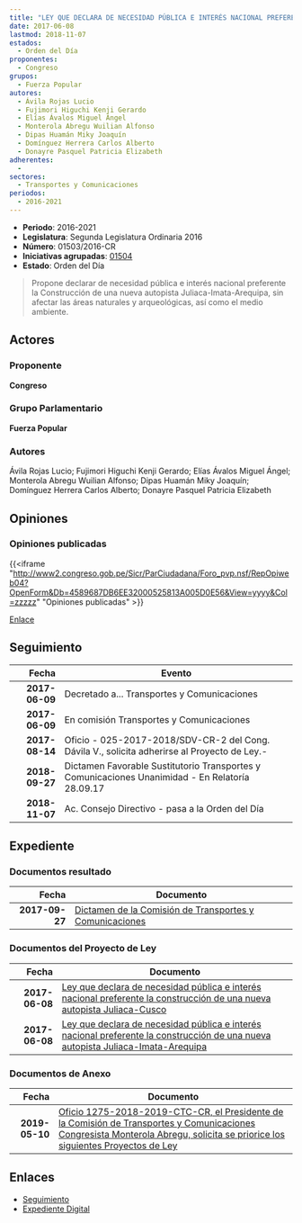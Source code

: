 ```yaml
---
title: "LEY QUE DECLARA DE NECESIDAD PÚBLICA E INTERÉS NACIONAL PREFERENTE LA CONSTRUCCIÓN DE UNA NUEVA AUTOPISTA JULIACA-IMATA-AREQUIPA"
date: 2017-06-08
lastmod: 2018-11-07
estados: 
  - Orden del Día
proponentes: 
  - Congreso
grupos: 
  - Fuerza Popular
autores: 
  - Ávila Rojas Lucio
  - Fujimori Higuchi Kenji Gerardo
  - Elías Ávalos Miguel Ángel
  - Monterola Abregu Wuilian Alfonso
  - Dipas Huamán Miky Joaquín
  - Domínguez Herrera Carlos Alberto
  - Donayre Pasquel Patricia Elizabeth
adherentes: 
  - 
sectores: 
  - Transportes y Comunicaciones
periodos: 
  - 2016-2021
---
```


- **Periodo**: 2016-2021
- **Legislatura**: Segunda Legislatura Ordinaria 2016
- **Número**: 01503/2016-CR
- **Iniciativas agrupadas**: [01504](../../01500/01504)
- **Estado**: Orden del Día

> Propone declarar de necesidad pública e interés nacional preferente la Construcción de una nueva autopista Juliaca-Imata-Arequipa, sin afectar las áreas naturales y arqueológicas, así como el medio ambiente.


## Actores

### Proponente

**Congreso**

### Grupo Parlamentario

**Fuerza Popular**

### Autores

Ávila Rojas Lucio; Fujimori Higuchi Kenji Gerardo; Elías Ávalos Miguel Ángel; Monterola Abregu Wuilian Alfonso; Dipas Huamán Miky Joaquín; Domínguez Herrera Carlos Alberto; Donayre Pasquel Patricia Elizabeth


## Opiniones

### Opiniones publicadas

{{<iframe "http://www2.congreso.gob.pe/Sicr/ParCiudadana/Foro_pvp.nsf/RepOpiweb04?OpenForm&Db=4589687DB6EE32000525813A005D0E56&View=yyyy&Col=zzzzz" "Opiniones publicadas" >}}

[Enlace](http://www2.congreso.gob.pe/Sicr/ParCiudadana/Foro_pvp.nsf/RepOpiweb04?OpenForm&Db=4589687DB6EE32000525813A005D0E56&View=yyyy&Col=zzzzz)

## Seguimiento

| Fecha | Evento |
|------:|--------|
| **2017-06-09** | Decretado a... Transportes y Comunicaciones|
| **2017-06-09** | En comisión Transportes y Comunicaciones|
| **2017-08-14** | Oficio - 025-2017-2018/SDV-CR-2 del Cong. Dávila V., solicita adherirse al Proyecto de Ley.-|
| **2018-09-27** | Dictamen Favorable Sustitutorio Transportes y Comunicaciones Unanimidad - En Relatoría 28.09.17|
| **2018-11-07** | Ac. Consejo Directivo - pasa a la Orden del Día|


## Expediente


### Documentos resultado

| Fecha | Documento |
|------:|--------|
| **2017-09-27** | [Dictamen de la Comisión de Transportes y Comunicaciones](http://www.leyes.congreso.gob.pe/Documentos/2016_2021/Dictamenes/Proyectos_de_Ley/01503DC23MAY20180927.pdf) |

### Documentos del Proyecto de Ley

| Fecha | Documento |
|------:|--------|
| **2017-06-08** | [Ley que declara de necesidad pública e interés nacional preferente la construcción de una nueva autopista Juliaca-Cusco](http://www.leyes.congreso.gob.pe/Documentos/2016_2021/Proyectos_de_Ley_y_de_Resoluciones_Legislativas/PL0150420170608..pdf) |
| **2017-06-08** | [Ley que declara de necesidad pública e interés nacional preferente la construcción de una nueva autopista Juliaca-Imata-Arequipa](http://www.leyes.congreso.gob.pe/Documentos/2016_2021/Proyectos_de_Ley_y_de_Resoluciones_Legislativas/PL0150320170608..pdf) |

### Documentos de Anexo

| Fecha | Documento |
|------:|--------|
| **2019-05-10** | [Oficio 1275-2018-2019-CTC-CR, el Presidente de la Comisión de Transportes y Comunicaciones Congresista Monterola Abregu, solicita se priorice los siguientes Proyectos de Ley](http://www.leyes.congreso.gob.pe/Documentos/2016_2021/Oficios/Comisiones_Ordinarias/OFICIO-1275-2018-2019-CTC-CR.pdf) |

## Enlaces 

- [Seguimiento](http://www2.congreso.gob.pe/Sicr/TraDocEstProc/CLProLey2016.nsf/f7fff46988ca05b1052578e100829cc7/1b7d395375f6620f0525813a00687eb3?OpenDocument)
- [Expediente Digital](http://www2.congreso.gob.pe/Sicr/TraDocEstProc/CLProLey2016.nsf/f7fff46988ca05b1052578e100829cc7/1b7d395375f6620f0525813a00687eb3?OpenDocument&Click=05257FB7005EB655.eb71d0cf91d8294e05256cdf006b5706/$Body/0.1C6C)
